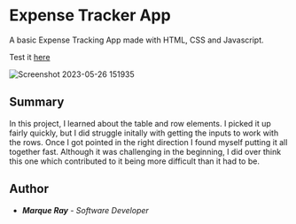 # Expense Tracker App

A basic Expense Tracking App made with HTML, CSS and Javascript.

Test it [here](https://mray2k4.github.io/Expense-Tracker/)


![Screenshot 2023-05-26 151935](https://github.com/Mray2k4/Expense-Tracker/assets/99221965/8e50d5d9-8a9a-49ca-86a0-7d99fbf5639e)

## Summary
In this project, I learned about the table and row elements. I picked it up fairly quickly, but I did struggle initally with getting the inputs to work with the rows. Once I got pointed in the right direction I found myself putting it all together fast. Although it was challenging in the beginning, I did over think this one which contributed to it being more difficult than it had to be.

## Author
* ***Marque Ray*** - *Software Developer*
